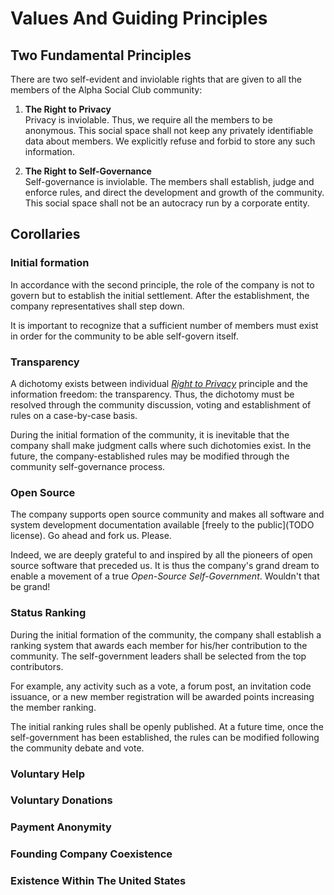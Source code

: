# Values And Guiding Principles

## Two Fundamental Principles

There are two self-evident and inviolable rights that are given to all the members of the Alpha Social Club community:

1. **The Right to Privacy**  
Privacy is inviolable. Thus, we require all the members to be anonymous. This social space shall not keep any privately identifiable data about members. We explicitly refuse and forbid to store any such information.  


2. **The Right to Self-Governance**  
Self-governance is inviolable. The members shall establish, judge and enforce rules, and direct the development and growth of the community. This social space shall not be an autocracy run by a corporate entity.

## Corollaries

### Initial formation

In accordance with the second principle, the role of the company is not to govern but to establish the initial settlement. After the establishment, the company representatives shall step down.   

It is important to recognize that a sufficient number of members must exist in order for the community to be able self-govern itself.

### Transparency

A dichotomy exists between individual *[Right to Privacy](TODO)* principle and the information freedom: the transparency. Thus, the dichotomy must be resolved through the community discussion, voting  and establishment of rules on a case-by-case basis.

During the initial formation of the community, it is inevitable that the company shall make judgment calls where such dichotomies exist. In the future, the company-established rules may be modified through the community self-governance process.

### Open Source

The company supports open source community and makes all software and system development documentation available [freely to the public](TODO license). Go ahead and fork us. Please.

Indeed, we are deeply grateful to and inspired by all the pioneers of open source software that preceded us. It is thus the company's grand dream to enable a movement of a true *Open-Source Self-Government*. Wouldn't that be grand!

### Status Ranking

During the initial formation of the community, the company shall establish a ranking system that awards each member for his/her contribution to the community. The self-government leaders shall be selected from the top contributors.

For example, any activity such as a vote, a forum post, an invitation code issuance, or a new member registration will be awarded points increasing the member ranking.

The initial ranking rules shall be openly published. At a future time, once the self-government has been established, the rules can be modified following the community debate and vote.

### Voluntary Help

### Voluntary Donations

### Payment Anonymity

### Founding Company Coexistence

### Existence Within The United States
